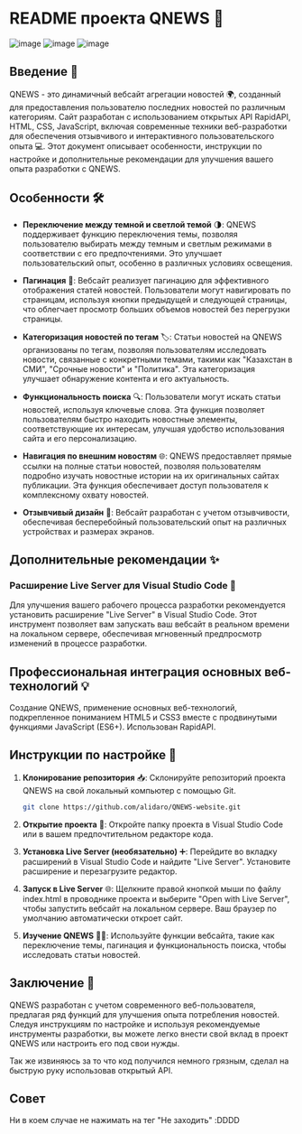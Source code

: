# README проекта QNEWS 📰

![image](https://github.com/alidaro/QNEWS-website/assets/164050493/b91969d0-10ee-480e-a36c-3b4b70876b67)
![image](https://github.com/alidaro/QNEWS-website/assets/164050493/20d581ef-5d4d-424a-b85f-5f43ea73761c)
![image](https://github.com/alidaro/QNEWS-website/assets/164050493/eb4396a9-e5ca-41d7-abe0-8a64b3d9ddc9)




## Введение 🌟

QNEWS - это динамичный вебсайт агрегации новостей 🌍, созданный для предоставления пользователю последних новостей по различным категориям. Сайт разработан с использованием открытых API RapidAPI, HTML, CSS, JavaScript, включая современные техники веб-разработки для обеспечения отзывчивого и интерактивного пользовательского опыта 💻. Этот документ описывает особенности, инструкции по настройке и дополнительные рекомендации для улучшения вашего опыта разработки с QNEWS.

## Особенности 🛠

- **Переключение между темной и светлой темой** 🌗: QNEWS поддерживает функцию переключения темы, позволяя пользователю выбирать между темным и светлым режимами в соответствии с его предпочтениями. Это улучшает пользовательский опыт, особенно в различных условиях освещения.

- **Пагинация** 📄: Вебсайт реализует пагинацию для эффективного отображения статей новостей. Пользователи могут навигировать по страницам, используя кнопки предыдущей и следующей страницы, что облегчает просмотр больших объемов новостей без перегрузки страницы.

- **Категоризация новостей по тегам** 🏷: Статьи новостей на QNEWS организованы по тегам, позволяя пользователям исследовать новости, связанные с конкретными темами, такими как "Казахстан в СМИ", "Срочные новости" и "Политика". Эта категоризация улучшает обнаружение контента и его актуальность.

- **Функциональность поиска** 🔍: Пользователи могут искать статьи новостей, используя ключевые слова. Эта функция позволяет пользователям быстро находить новостные элементы, соответствующие их интересам, улучшая удобство использования сайта и его персонализацию.

- **Навигация по внешним новостям** 🌐: QNEWS предоставляет прямые ссылки на полные статьи новостей, позволяя пользователям подробно изучать новостные истории на их оригинальных сайтах публикации. Эта функция обеспечивает доступ пользователя к комплексному охвату новостей.

- **Отзывчивый дизайн** 📱: Вебсайт разработан с учетом отзывчивости, обеспечивая бесперебойный пользовательский опыт на различных устройствах и размерах экранов.

## Дополнительные рекомендации ✨

### Расширение Live Server для Visual Studio Code 🚀

Для улучшения вашего рабочего процесса разработки рекомендуется установить расширение "Live Server" в Visual Studio Code. Этот инструмент позволяет вам запускать ваш вебсайт в реальном времени на локальном сервере, обеспечивая мгновенный предпросмотр изменений в процессе разработки.

## Профессиональная интеграция основных веб-технологий 💡

Создание QNEWS, применение основных веб-технологий, подкрепленное пониманием HTML5 и CSS3 вместе с продвинутыми функциями JavaScript (ES6+). Использован RapidAPI.

## Инструкции по настройке 🔧

1. **Клонирование репозитория** 📥: Склонируйте репозиторий проекта QNEWS на свой локальный компьютер с помощью Git.
    ```bash
    git clone https://github.com/alidaro/QNEWS-website.git
    ```
2. **Открытие проекта** 📂: Откройте папку проекта в Visual Studio Code или в вашем предпочтительном редакторе кода.

3. **Установка Live Server (необязательно)** ➕: Перейдите во вкладку расширений в Visual Studio Code и найдите "Live Server". Установите расширение и перезагрузите редактор.

4. **Запуск в Live Server** 🌐: Щелкните правой кнопкой мыши по файлу index.html в проводнике проекта и выберите "Open with Live Server", чтобы запустить вебсайт на локальном сервере. Ваш браузер по умолчанию автоматически откроет сайт.

5. **Изучение QNEWS** 🕵️‍♂️: Используйте функции вебсайта, такие как переключение темы, пагинация и функциональность поиска, чтобы исследовать статьи новостей.

## Заключение 🎉

QNEWS разработан с учетом современного веб-пользователя, предлагая ряд функций для улучшения опыта потребления новостей. Следуя инструкциям по настройке и используя рекомендуемые инструменты разработки, вы можете легко внести свой вклад в проект QNEWS или настроить его под свои нужды.

Так же извиняюсь за то что код получился немного грязным, сделал на быструю руку использовав открытый API.

## Совет
Ни в коем случае не нажимать на тег "Не заходить"  :DDDD
